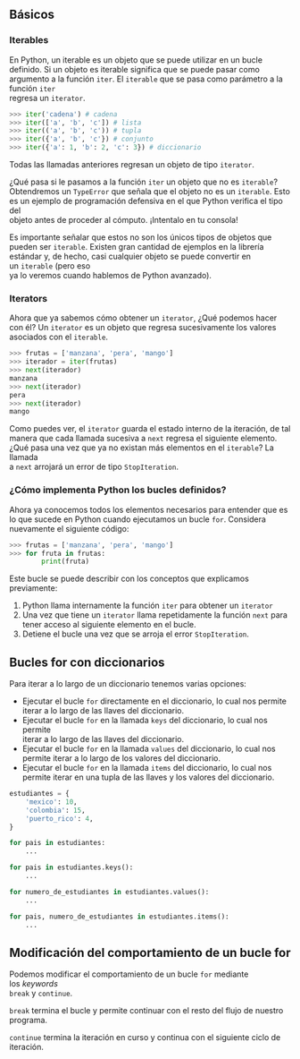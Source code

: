 ## Básicos
### Iterables

En Python, un iterable es un objeto que se puede utilizar en un bucle definido. Si un objeto es iterable significa que se puede pasar como argumento a la función `iter`. El `iterable` que se pasa como parámetro a la función `iter`  
regresa un `iterator`.

```Python
>>> iter('cadena') # cadena
>>> iter(['a', 'b', 'c']) # lista
>>> iter(('a', 'b', 'c')) # tupla
>>> iter({'a', 'b', 'c'}) # conjunto
>>> iter({'a': 1, 'b': 2, 'c': 3}) # diccionario
```

Todas las llamadas anteriores regresan un objeto de tipo `iterator`.

¿Qué pasa si le pasamos a la función `iter` un objeto que no es `iterable`? Obtendremos un `TypeError` que señala que el objeto no es un `iterable`. Esto es un ejemplo de programación defensiva en el que Python verifica el tipo del  
objeto antes de proceder al cómputo. ¡Intentalo en tu consola!

Es importante señalar que estos no son los únicos tipos de objetos que pueden ser `iterable`. Existen gran cantidad de ejemplos en la librería estándar y, de hecho, casi cualquier objeto se puede convertir en un `iterable` (pero eso  
ya lo veremos cuando hablemos de Python avanzado).

### Iterators

Ahora que ya sabemos cómo obtener un `iterator`, ¿Qué podemos hacer con él? Un `iterator` es un objeto que regresa sucesivamente los valores asociados con el `iterable`.

```Python
>>> frutas = ['manzana', 'pera', 'mango']
>>> iterador = iter(frutas)
>>> next(iterador)
manzana
>>> next(iterador)
pera
>>> next(iterador)
mango
```

Como puedes ver, el `iterator` guarda el estado interno de la iteración, de tal manera que cada llamada sucesiva a `next` regresa el siguiente elemento. ¿Qué pasa una vez que ya no existan más elementos en el `iterable`? La llamada  
a `next` arrojará un error de tipo `StopIteration`.

### ¿Cómo implementa Python los bucles definidos?

Ahora ya conocemos todos los elementos necesarios para entender que es lo que sucede en Python cuando ejecutamos un bucle `for`. Considera nuevamente el siguiente código:

```Python
>>> frutas = ['manzana', 'pera', 'mango']
>>> for fruta in frutas:
        print(fruta)
```

Este bucle se puede describir con los conceptos que explicamos previamente:

1. Python llama internamente la función `iter` para obtener un `iterator`
2. Una vez que tiene un `iterator` llama repetidamente la función `next` para  
    tener acceso al siguiente elemento en el bucle.
3. Detiene el bucle una vez que se arroja el error `StopIteration`.

## Bucles for con diccionarios

Para iterar a lo largo de un diccionario tenemos varias opciones:

- Ejecutar el bucle `for` directamente en el diccionario, lo cual nos permite  
    iterar a lo largo de las llaves del diccionario.
- Ejecutar el bucle `for` en la llamada `keys` del diccionario, lo cual nos permite  
    iterar a lo largo de las llaves del diccionario.
- Ejecutar el bucle `for` en la llamada `values` del diccionario, lo cual nos  
    permite iterar a lo largo de los valores del diccionario.
- Ejecutar el bucle `for` en la llamada `items` del diccionario, lo cual nos  
    permite iterar en una tupla de las llaves y los valores del diccionario.

```Python
estudiantes = {
    'mexico': 10,
    'colombia': 15,
    'puerto_rico': 4,
}

for pais in estudiantes:
    ...

for pais in estudiantes.keys():
    ...

for numero_de_estudiantes in estudiantes.values():
    ...

for pais, numero_de_estudiantes in estudiantes.items():
    ...
```

## Modificación del comportamiento de un bucle for

Podemos modificar el comportamiento de un bucle `for` mediante los _keywords_  
`break` y `continue`.

`break` termina el bucle y permite continuar con el resto del flujo de nuestro  
programa.

`continue` termina la iteración en curso y continua con el siguiente ciclo de  
iteración.